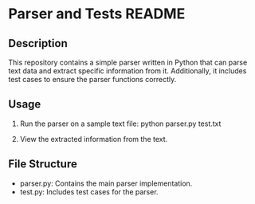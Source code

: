 # Parser and Tests README

## Description
This repository contains a simple parser written in Python that can parse text data and extract specific information from it. Additionally, it includes test cases to ensure the parser functions correctly.

## Usage
1. Run the parser on a sample text file:
      python parser.py test.txt
   
2. View the extracted information from the text.

## File Structure
- parser.py: Contains the main parser implementation.
- test.py: Includes test cases for the parser.

